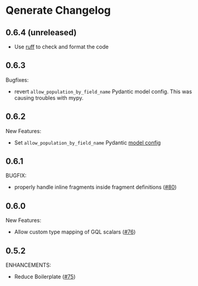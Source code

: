 # Qenerate Changelog

## 0.6.4 (unreleased)

* Use [ruff](https://docs.astral.sh/ruff/) to check and format the code

## 0.6.3

Bugfixes:

* revert `allow_population_by_field_name` Pydantic model config. This was causing troubles with mypy.

## 0.6.2

New Features:

* Set `allow_population_by_field_name` Pydantic [model config](https://docs.pydantic.dev/1.10/usage/model_config/#options)

## 0.6.1

BUGFIX:

* properly handle inline fragments inside fragment definitions ([#80](https://github.com/app-sre/qenerate/pull/80))

## 0.6.0

New Features:

* Allow custom type mapping of GQL scalars ([#76](https://github.com/app-sre/qenerate/pull/76))

## 0.5.2

ENHANCEMENTS:

* Reduce Boilerplate ([#75](https://github.com/app-sre/qenerate/pull/75))
